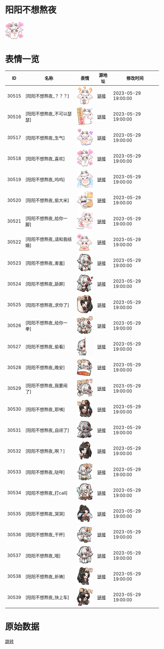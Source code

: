 # 阳阳不想熬夜

<img src="./cover.png" height="60" alt="cover" />

# 表情一览

|ID|名称|表情|源地址|修改时间|
|----|----|----|----|----|
|30515|[阳阳不想熬夜_？？？]|<img src="./pic/030515_%5B阳阳不想熬夜_？？？%5D.png" height="60" alt="？？？"/>|[链接](https://i0.hdslb.com/bfs/garb/2858e1a9930176a8bd1a0b4c44e46f8ee4dada3f.png)|2023-05-29 19:00:00|
|30516|[阳阳不想熬夜_不可以瑟瑟]|<img src="./pic/030516_%5B阳阳不想熬夜_不可以瑟瑟%5D.png" height="60" alt="不可以瑟瑟"/>|[链接](https://i0.hdslb.com/bfs/garb/f72f205e0c900b75fa1efb50b0343e3021edec1d.png)|2023-05-29 19:00:00|
|30517|[阳阳不想熬夜_生气]|<img src="./pic/030517_%5B阳阳不想熬夜_生气%5D.png" height="60" alt="生气"/>|[链接](https://i0.hdslb.com/bfs/garb/8d96d338c1b5fd7d76abf1abcf976f2357711ce8.png)|2023-05-29 19:00:00|
|30518|[阳阳不想熬夜_喜欢]|<img src="./pic/030518_%5B阳阳不想熬夜_喜欢%5D.png" height="60" alt="喜欢"/>|[链接](https://i0.hdslb.com/bfs/garb/63005b8de23e144fce2e27515381d0ff06974d15.png)|2023-05-29 19:00:00|
|30519|[阳阳不想熬夜_呜呜]|<img src="./pic/030519_%5B阳阳不想熬夜_呜呜%5D.png" height="60" alt="呜呜"/>|[链接](https://i0.hdslb.com/bfs/garb/132584686db61260f286a9f94d9be87b1ff2aad2.png)|2023-05-29 19:00:00|
|30520|[阳阳不想熬夜_偷大米]|<img src="./pic/030520_%5B阳阳不想熬夜_偷大米%5D.png" height="60" alt="偷大米"/>|[链接](https://i0.hdslb.com/bfs/garb/7b6ca15157fe41e58617d721f0120539d354b203.png)|2023-05-29 19:00:00|
|30521|[阳阳不想熬夜_给你一脚]|<img src="./pic/030521_%5B阳阳不想熬夜_给你一脚%5D.png" height="60" alt="给你一脚"/>|[链接](https://i0.hdslb.com/bfs/garb/00e3141c748a3f473f8b93d0089412872b16722e.png)|2023-05-29 19:00:00|
|30522|[阳阳不想熬夜_请和我结婚]|<img src="./pic/030522_%5B阳阳不想熬夜_请和我结婚%5D.png" height="60" alt="请和我结婚"/>|[链接](https://i0.hdslb.com/bfs/garb/c0fb2c848ffd89c5184005828fca1e636ec23023.png)|2023-05-29 19:00:00|
|30523|[阳阳不想熬夜_害羞]|<img src="./pic/030523_%5B阳阳不想熬夜_害羞%5D.png" height="60" alt="害羞"/>|[链接](https://i0.hdslb.com/bfs/garb/8296555ff123ed1202359373c88949b92e5b973f.png)|2023-05-29 19:00:00|
|30524|[阳阳不想熬夜_舔屏]|<img src="./pic/030524_%5B阳阳不想熬夜_舔屏%5D.png" height="60" alt="舔屏"/>|[链接](https://i0.hdslb.com/bfs/garb/5c2ace4b4e284d30243540f3558f08c4431d970c.png)|2023-05-29 19:00:00|
|30525|[阳阳不想熬夜_求你了]|<img src="./pic/030525_%5B阳阳不想熬夜_求你了%5D.png" height="60" alt="求你了"/>|[链接](https://i0.hdslb.com/bfs/garb/cf1447f7133df6600e141561455e0b01b97585b9.png)|2023-05-29 19:00:00|
|30526|[阳阳不想熬夜_给你一拳]|<img src="./pic/030526_%5B阳阳不想熬夜_给你一拳%5D.png" height="60" alt="给你一拳"/>|[链接](https://i0.hdslb.com/bfs/garb/d84672efb9612c457fa3976029e0792ccf83601b.png)|2023-05-29 19:00:00|
|30527|[阳阳不想熬夜_偷看]|<img src="./pic/030527_%5B阳阳不想熬夜_偷看%5D.png" height="60" alt="偷看"/>|[链接](https://i0.hdslb.com/bfs/garb/776830d7c366541a0b53ce5871d5db7a193dad22.png)|2023-05-29 19:00:00|
|30528|[阳阳不想熬夜_晚安]|<img src="./pic/030528_%5B阳阳不想熬夜_晚安%5D.png" height="60" alt="晚安"/>|[链接](https://i0.hdslb.com/bfs/garb/76b9649688e5311c4887c1513c039a994ee53a1d.png)|2023-05-29 19:00:00|
|30529|[阳阳不想熬夜_我要闹了]|<img src="./pic/030529_%5B阳阳不想熬夜_我要闹了%5D.png" height="60" alt="我要闹了"/>|[链接](https://i0.hdslb.com/bfs/garb/3af1070dea59f476e1bc0a21f9869efcf64a57e7.png)|2023-05-29 19:00:00|
|30530|[阳阳不想熬夜_耶咦]|<img src="./pic/030530_%5B阳阳不想熬夜_耶咦%5D.png" height="60" alt="耶咦"/>|[链接](https://i0.hdslb.com/bfs/garb/6d160f606347dd1ee3acef5a666a3d68d8ae6e51.png)|2023-05-29 19:00:00|
|30531|[阳阳不想熬夜_自闭了]|<img src="./pic/030531_%5B阳阳不想熬夜_自闭了%5D.png" height="60" alt="自闭了"/>|[链接](https://i0.hdslb.com/bfs/garb/e0c6b0a5ca5c9db76d7c9ed32e9687bb537dd639.png)|2023-05-29 19:00:00|
|30532|[阳阳不想熬夜_啊？]|<img src="./pic/030532_%5B阳阳不想熬夜_啊？%5D.png" height="60" alt="啊？"/>|[链接](https://i0.hdslb.com/bfs/garb/c3e6749c273bb72ff7b2c5cd5605912913a033ae.png)|2023-05-29 19:00:00|
|30533|[阳阳不想熬夜_哒咩]|<img src="./pic/030533_%5B阳阳不想熬夜_哒咩%5D.png" height="60" alt="哒咩"/>|[链接](https://i0.hdslb.com/bfs/garb/6624c058e54ed6203924ecd7d8c03297b1254af5.png)|2023-05-29 19:00:00|
|30534|[阳阳不想熬夜_打call]|<img src="./pic/030534_%5B阳阳不想熬夜_打call%5D.png" height="60" alt="打call"/>|[链接](https://i0.hdslb.com/bfs/garb/9a484bbf07a0c44fb3461524286e2ac8b4f36d18.png)|2023-05-29 19:00:00|
|30535|[阳阳不想熬夜_哭哭]|<img src="./pic/030535_%5B阳阳不想熬夜_哭哭%5D.png" height="60" alt="哭哭"/>|[链接](https://i0.hdslb.com/bfs/garb/a89c5a358abb903da8ec1ed9d7da67c3d12bd69a.png)|2023-05-29 19:00:00|
|30536|[阳阳不想熬夜_干杯]|<img src="./pic/030536_%5B阳阳不想熬夜_干杯%5D.png" height="60" alt="干杯"/>|[链接](https://i0.hdslb.com/bfs/garb/7dc4770eab64beb3a8a4ba0694aa83b61ddeba6e.png)|2023-05-29 19:00:00|
|30537|[阳阳不想熬夜_哦]|<img src="./pic/030537_%5B阳阳不想熬夜_哦%5D.png" height="60" alt="哦"/>|[链接](https://i0.hdslb.com/bfs/garb/f8ac463e336ce7c4b0c49159435698022aba86d2.png)|2023-05-29 19:00:00|
|30538|[阳阳不想熬夜_祈祷]|<img src="./pic/030538_%5B阳阳不想熬夜_祈祷%5D.png" height="60" alt="祈祷"/>|[链接](https://i0.hdslb.com/bfs/garb/89a73f009832563daa8a1613deeaf259eda52b4f.png)|2023-05-29 19:00:00|
|30539|[阳阳不想熬夜_快上车]|<img src="./pic/030539_%5B阳阳不想熬夜_快上车%5D.png" height="60" alt="快上车"/>|[链接](https://i0.hdslb.com/bfs/garb/ec8c1526c5fe4ad54706c4ad048735bb0e1ef1dd.png)|2023-05-29 19:00:00|

# 原始数据

[跳转](./raw.json)

